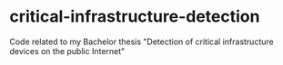 # critical-infrastructure-detection
Code related to my Bachelor thesis "Detection of critical infrastructure devices on the public Internet"
